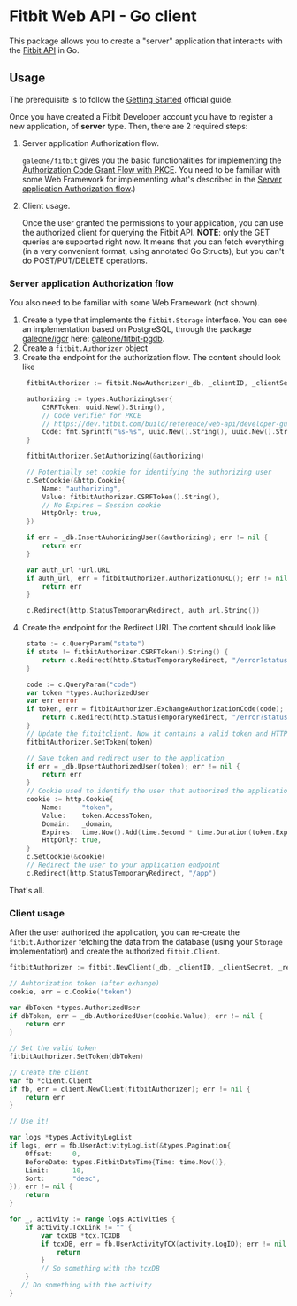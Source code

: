 # Fitbit Web API - Go client

This package allows you to create a "server" application that interacts with the [Fitbit API](https://dev.fitbit.com/reference/web-api/) in Go.

## Usage

The prerequisite is to follow the [Getting Started](https://dev.fitbit.com/build/reference/web-api/developer-guide/getting-started/) official guide.

Once you have created a Fitbit Developer account you have to register a new application, of **server** type. Then, there are 2 required steps:

1. Server application Authorization flow.

   `galeone/fitbit` gives you the basic functionalities for implementing the [Authorization Code Grant Flow with PKCE](https://dev.fitbit.com/build/reference/web-api/developer-guide/authorization/#Authorization-Code-Grant-Flow-with-PKCE). You need to be familiar with some Web Framework for implementing what's described in the [Server application Authorization flow](#server-application-authorization-flow).)
2. Client usage.

   Once the user granted the permissions to your application, you can use the authorized client for querying the Fitbit API.
   **NOTE**: only the GET queries are supported right now. It means that you can fetch everything (in a very convenient format, using annotated Go Structs), but you can't do POST/PUT/DELETE operations.

### Server application Authorization flow

You also need to be familiar with some Web Framework (not shown).

1. Create a type that implements the `fitbit.Storage` interface. You can see an implementation based on PostgreSQL, through the package [galeone/igor](https://github.com/galeone/igor) here: [galeone/fitbit-pgdb](https://github.com/galeone/fitbit-pgdb).
1. Create a `fitbit.Authorizer` object
1. Create the endpoint for the authorization flow. The content should look like
   ```go
    fitbitAuthorizer := fitbit.NewAuthorizer(_db, _clientID, _clientSecret, _redirectURL)

    authorizing := types.AuthorizingUser{
        CSRFToken: uuid.New().String(),
        // Code verifier for PKCE
        // https://dev.fitbit.com/build/reference/web-api/developer-guide/authorization/#Authorization-Code-Grant-Flow-with-PKCE
        Code: fmt.Sprintf("%s-%s", uuid.New().String(), uuid.New().String()),
    }

    fitbitAuthorizer.SetAuthorizing(&authorizing)

    // Potentially set cookie for identifying the authorizing user
    c.SetCookie(&http.Cookie{
        Name: "authorizing",
        Value: fitbitAuthorizer.CSRFToken().String(),
        // No Expires = Session cookie
        HttpOnly: true,
    })

    if err = _db.InsertAuhorizingUser(&authorizing); err != nil {
        return err
    }

    var auth_url *url.URL
    if auth_url, err = fitbitAuthorizer.AuthorizationURL(); err != nil {
        return err
    }

    c.Redirect(http.StatusTemporaryRedirect, auth_url.String())
   ```
1. Create the endpoint for the Redirect URI. The content should look like
   ```go
    state := c.QueryParam("state")
    if state != fitbitAuthorizer.CSRFToken().String() {
        return c.Redirect(http.StatusTemporaryRedirect, "/error?status=csrf")
    }

    code := c.QueryParam("code")
    var token *types.AuthorizedUser
    var err error
    if token, err = fitbitAuthorizer.ExchangeAuthorizationCode(code); err != nil {
        return c.Redirect(http.StatusTemporaryRedirect, "/error?status=exchange")
    }
    // Update the fitbitclient. Now it contains a valid token and HTTP can be used to query the API
    fitbitAuthorizer.SetToken(token)

    // Save token and redirect user to the application
    if err = _db.UpsertAuthorizedUser(token); err != nil {
        return err
    }
    // Cookie used to identify the user that authorized the application
    cookie := http.Cookie{
        Name:     "token",
        Value:    token.AccessToken,
        Domain:   _domain,
        Expires:  time.Now().Add(time.Second * time.Duration(token.ExpiresIn)),
        HttpOnly: true,
    }
    c.SetCookie(&cookie)
    // Redirect the user to your application endpoint
    c.Redirect(http.StatusTemporaryRedirect, "/app")
   ```

That's all.

### Client usage

After the user authorized the application, you can re-create the `fitbit.Authorizer` fetching the data from the database (using your `Storage` implementation) and create the authorized `fitbit.Client`.

```go
fitbitAuthorizer := fitbit.NewClient(_db, _clientID, _clientSecret, _redirectURL)

// Auhtorization token (after exhange)
cookie, err = c.Cookie("token")

var dbToken *types.AuthorizedUser
if dbToken, err = _db.AuthorizedUser(cookie.Value); err != nil {
    return err
}

// Set the valid token
fitbitAuthorizer.SetToken(dbToken)

// Create the client
var fb *client.Client
if fb, err = client.NewClient(fitbitAuthorizer); err != nil {
    return err
}

// Use it!

var logs *types.ActivityLogList
if logs, err = fb.UserActivityLogList(&types.Pagination{
    Offset:     0,
    BeforeDate: types.FitbitDateTime{Time: time.Now()},
    Limit:      10,
    Sort:       "desc",
}); err != nil {
    return
}

for _, activity := range logs.Activities {
    if activity.TcxLink != "" {
        var tcxDB *tcx.TCXDB
        if tcxDB, err = fb.UserActivityTCX(activity.LogID); err != nil {
            return
        }
        // So something with the tcxDB
    }
   // Do something with the activity
}
```
